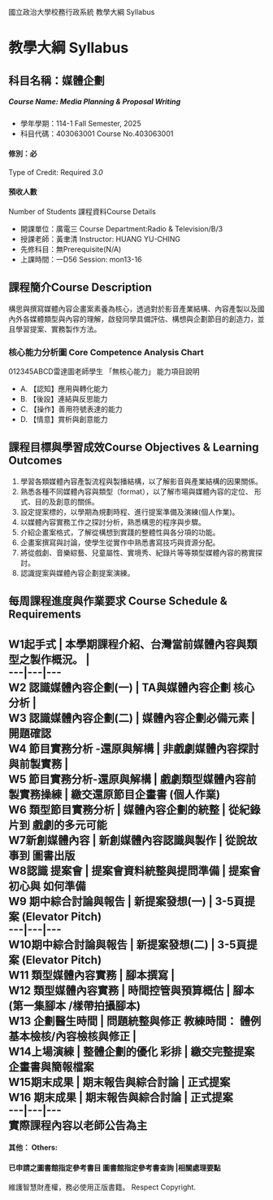 國立政治大學校務行政系統 教學大綱 Syllabus
# 教學大綱 Syllabus
##  科目名稱：媒體企劃
#####  Course Name: Media Planning & Proposal Writing
  * 學年學期：114-1 Fall Semester, 2025 
  * 科目代碼：403063001 Course No.403063001
#### 修別：必
Type of Credit: Required 
_3.0_
#### 預收人數
Number of Students
課程資料Course Details
  * 開課單位：廣電三 Course Department:Radio & Television/B/3 
  * 授課老師：黃聿清 Instructor: HUANG YU-CHING 
  * 先修科目：無Prerequisite(N/A)
  * 上課時間：一D56 Session: mon13-16
##  課程簡介Course Description
構思與撰寫媒體內容企畫案素養為核心，透過對於影音產業結構、內容產製以及國內外各媒體類型與內容的理解，啟發同學具備評估、構想與企劃節目的創造力，並且學習提案、實務製作方法。
###  核心能力分析圖 Core Competence Analysis Chart
012345ABCD雷達圖老師學生
「無核心能力」 
能力項目說明
  * A. 【認知】應用與轉化能力
  * B. 【後設】連結與反思能力
  * C. 【操作】善用符號表達的能力
  * D. 【情意】賞析與創意能力
##  課程目標與學習成效Course Objectives & Learning Outcomes 
  1. 學習各類媒體內容產製流程與製播結構，以了解影音與產業結構的因果關係。
  2. 熟悉各種不同媒體內容與類型（format），以了解市場與媒體內容的定位、 形式、目的及創意的關係。
  3. 設定提案標的，以學期為規劃時程、進行提案準備及演練(個人作業)。
  4. 以媒體內容實務工作之探討分析，熟悉構思的程序與步驟。
  5. 介紹企畫案格式，了解從構想到實踐的整體性與各分項的功能。
  6. 企畫案撰寫與討論，使學生從實作中熟悉書寫技巧與資源分配。
  7. 將從戲劇、音樂綜藝、兒童屬性、實境秀、紀錄片等等類型媒體內容的務實探討。
  8. 認識提案與媒體內容企劃提案演練。
##  每周課程進度與作業要求 Course Schedule & Requirements
W1起手式 |  本學期課程介紹、台灣當前媒體內容與類型之製作概況。 |   
---|---|---  
W2 認識媒體內容企劃(一) |  TA與媒體內容企劃 核心分析 |   
W3 認識媒體內容企劃(二) |  媒體內容企劃必備元素 |  開題確認  
W4 節目實務分析 -還原與解構 |  非戲劇媒體內容探討與前製實務 |   
W5 節目實務分析-還原與解構 |  戲劇類型媒體內容前製實務操練 |  繳交還原節目企畫書 (個人作業)  
W6 類型節目實務分析 |  媒體內容企劃的統整 |  從紀錄片到 戲劇的多元可能  
W7新創媒體內容 |  新創媒體內容認識與製作 |  從說故事到 圖書出版  
W8認識 提案會 |  提案會資料統整與提問準備 |  提案會初心與 如何準備  
W9 期中綜合討論與報告 |  新提案發想(一) |  3-5頁提案 (Elevator Pitch)  
---|---|---  
W10期中綜合討論與報告 |  新提案發想(二) |  3-5頁提案 (Elevator Pitch)  
W11 類型媒體內容實務 |  腳本撰寫 |   
W12 類型媒體內容實務 |  時間控管與預算概估 |  腳本(第一集腳本 /樣帶拍攝腳本)  
W13 企劃醫生時間 |  問題統整與修正 教練時間： 體例基本檢核/內容檢核與修正 |   
W14上場演練 |  整體企劃的優化 彩排 |  繳交完整提案企畫書與簡報檔案  
W15期末成果 |  期末報告與綜合討論 |  正式提案  
W16 期末成果 |  期末報告與綜合討論 |  正式提案  
---|---|---  
實際課程內容以老師公告為主  
---  
####  其他： Others:
####  已申請之圖書館指定參考書目  圖書館指定參考書查詢 |相關處理要點
維護智慧財產權，務必使用正版書籍。 Respect Copyright.